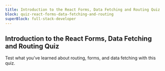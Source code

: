 ```yaml
---
title: Introduction to the React Forms, Data Fetching and Routing Quiz
block: quiz-react-forms-data-fetching-and-routing
superBlock: full-stack-developer
---
```


## Introduction to the React Forms, Data Fetching and Routing Quiz

Test what you've learned about routing, forms, and data fetching with this quiz.
